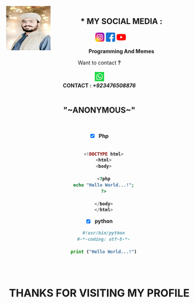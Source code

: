 <img src="https://github.com/Sultan-Baloch/Sultan-Baloch/blob/main/Folder.jpg" width="120" height="120" align="left">
<center>
  
  
  
   ## * MY SOCIAL MEDIA : <br>
<a href="https://Instagram.com/sultanahmedpakistan786" target="_blank"><img src="https://github.com/Sultan-Baloch/Sultan-Baloch/blob/main/instagram.png" alt="alt text" width="25" height="25"></a> 
<a href="https://www.facebook.com/meersultanofficial" target="_blank"><img src="https://github.com/Sultan-Baloch/Sultan-Baloch/blob/main/facebook.png" alt="alt text" width="25" height="25"></a> <a href="https://youtube.com/UCsgnWc-JcRZISyoITw6ZgTw"><img src="https://github.com/Sultan-Baloch/Sultan-Baloch/blob/main/youtube.png" alt="alt text" width="25" height="25"></a> 
&nbsp;&nbsp;     &nbsp;&nbsp;    &nbsp;&nbsp;   &nbsp;&nbsp;   &nbsp;&nbsp;
  
____Programming And Memes____

Want to contact <a href="https://github.com/Azim-vau"><b> </a> ?</br><br>
<img src="https://github.com/Sultan-Baloch/Sultan-Baloch/blob/main/whatsapp.png" alt="alt text" width="25" height="25"> <br>
CONTACT : <i>+923476508876</i>  <br> <br> 

<div align="center">
<h2>&quot;~ANONYMOUS~&quot;</h2>
</div> <br>

- [x] Php
  ```php

  <!DOCTYPE html>
  <html>
  <body>

  <?php
  echo "Hello World...!";
  ?>

  </body>
  </html>

  ```

- [x] python
  ```python
  #!usr/bin/python
  #-*-coding: utf-8-*-
  
  print ("Hello World...!")
  ```
<br><br>

<div align="center">
  <h1> THANKS FOR VISITING MY PROFILE </h1>
</div>
